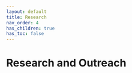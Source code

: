 ```yaml
---
layout: default
title: Research
nav_order: 4
has_children: true
has_toc: false
---
```


# Research and Outreach

